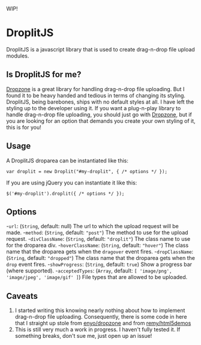 WIP!

# DroplitJS

DroplitJS is a javascript library that is used to create drag-n-drop file upload modules.

## Is DroplitJS for me?

[Dropzone][1] is a great library for handling drag-n-drop file uploading. But I found it to be heavy handed and tedious in terms of changing its styling. DroplitJS, being barebones, ships with no default styles at all. I have left the styling up to the developer using it. If you want a plug-n-play library to handle drag-n-drop file uploading, you should just go with [Dropzone][1], but if you are looking for an option that demands you create your own styling of it, this is for you!

## Usage

A DroplitJS droparea can be instantiated like this:

    var droplit = new Droplit("#my-droplit", { /* options */ });

If you are using jQuery you can instantiate it like this:

    $('#my-droplit').droplit({ /* options */ });

## Options

-`url`: (`String`, default: null) The url to which the upload request will be made.
-`method`: (`String`, default: `"post"`) The method to use for the upload request.
-`divClassName`: (`String`, default: `"droplit"`) The class name to use for the droparea div.
-`hoverClassName`: (`String`, default: `"hover"`) The class name that the droparea gets when the `dragover` event fires.
-`dropClassName`: (`String`, default: `"dropped"`) The class name that the droparea gets when the `drop` event fires.
-`showProgress`: (`String`, default: `true`) Show a progress bar (where supported).
-`acceptedTypes`: (`Array`, default: `[ 'image/png', 'image/jpeg', 'image/gif' ]`) File types that are allowed to be uploaded.

## Caveats

1. I started writing this knowing nearly nothing about how to implement drag-n-drop file uploading. Consequently, there is some code in here that I straight up stole from [enyo/dropzone](https://github.com/enyo/dropzone) and from [remy/html5demos][2]
2. This is still very much a work in progress. I haven't fully tested it. If something breaks, don't sue me, just open up an issue!

[1]: https://github.com/enyo/dropzone
[2]: https://github.com/remy/html5demos